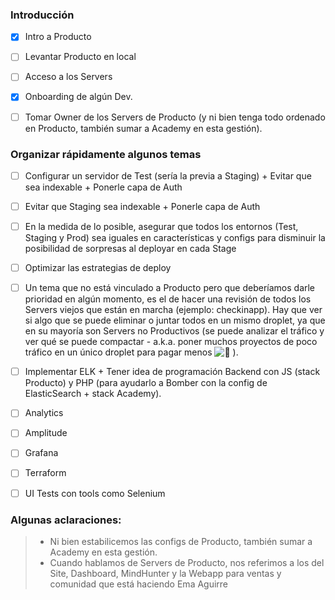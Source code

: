 ### Introducción

- [x] Intro a Producto 

- [ ] Levantar Producto en local 

- [ ] Acceso a los Servers 

- [x] Onboarding de algún Dev.

- [ ] Tomar Owner de los Servers de Producto (y ni bien tenga todo ordenado en Producto, también sumar a Academy en esta gestión).

### Organizar rápidamente algunos temas

- [ ] Configurar un servidor de Test (sería la previa a Staging) + Evitar que sea indexable + Ponerle capa de Auth

- [ ] Evitar que Staging sea indexable + Ponerle capa de Auth

- [ ] En la medida de lo posible, asegurar que todos los entornos (Test, Staging y Prod) sea iguales en características y configs para disminuir la posibilidad de sorpresas al deployar en cada Stage

- [ ] Optimizar las estrategias de deploy

- [ ] Un tema que no está vinculado a Producto pero que deberíamos darle prioridad en algún momento, es el de hacer una revisión de todos los Servers viejos que están en marcha (ejemplo: checkinapp). Hay que ver si algo que se puede eliminar o juntar todos en un mismo droplet, ya que en su mayoría son Servers no Productivos (se puede analizar el tráfico y ver qué se puede compactar - a.k.a. poner muchos proyectos de poco tráfico en un único droplet para pagar menos ![:rat:](https://a.slack-edge.com/production-standard-emoji-assets/13.0/apple-medium/1f400.png) ).

- [ ] Implementar ELK + Tener idea de programación Backend con JS (stack Producto) y PHP (para ayudarlo a Bomber con la config de ElasticSearch + stack Academy).

- [ ] Analytics

- [ ] Amplitude

- [ ] Grafana

- [ ] Terraform

- [ ] UI Tests con tools como Selenium

### Algunas aclaraciones:

> - Ni bien estabilicemos las configs de Producto, también sumar a Academy en esta gestión.
> - Cuando hablamos de Servers de Producto, nos referimos a los del Site, Dashboard, MindHunter y la Webapp para ventas y comunidad que está haciendo Ema Aguirre